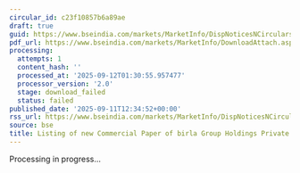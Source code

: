 ```yaml
---
circular_id: c23f10857b6a89ae
draft: true
guid: https://www.bseindia.com/markets/MarketInfo/DispNoticesNCirculars.aspx?Noticeid={C0D51B48-FE3A-4EA0-B5E9-06231D51A11E}&noticeno=20250911-55&dt=09/11/2025&icount=55&totcount=91&flag=0
pdf_url: https://www.bseindia.com/markets/MarketInfo/DownloadAttach.aspx?id=20250911-55&attachedId=
processing:
  attempts: 1
  content_hash: ''
  processed_at: '2025-09-12T01:30:55.957477'
  processor_version: '2.0'
  stage: download_failed
  status: failed
published_date: '2025-09-11T12:34:52+00:00'
rss_url: https://www.bseindia.com/markets/MarketInfo/DispNoticesNCirculars.aspx?Noticeid={C0D51B48-FE3A-4EA0-B5E9-06231D51A11E}&noticeno=20250911-55&dt=09/11/2025&icount=55&totcount=91&flag=0
source: bse
title: Listing of new Commercial Paper of birla Group Holdings Private Limited
---
```


Processing in progress...